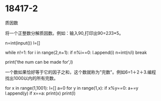 # 18417-2
质因数



将一个正整数分解质因数。例如：输入90,打印出90=2*3*3*5。



n=int(input())
l=[]

while n!=1:
    for i in range(2,n+1):
        if n%i==0:
            l.append(i)
            n=int(n/i)
            break

print('the num can be made for',l)



一个数如果恰好等于它的因子之和，这个数就称为"完数"。例如6=1＋2＋3.编程找出1000以内的所有完数。

for x in range(1,1001):
    l=[]
    a=0
    for y in range(1,x):
        if x%y==0:
            a+=y
            l.append(y)
    if x==a:
        print(x)
        print(l)
